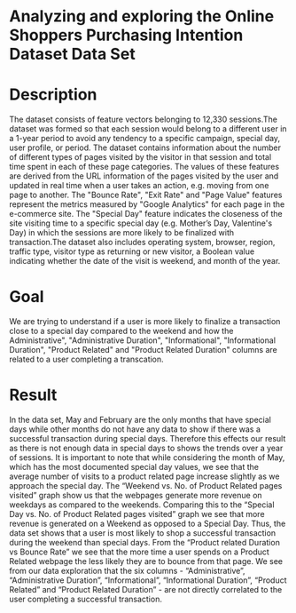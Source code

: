 # Analyzing and exploring the Online Shoppers Purchasing Intention Dataset Data Set

# Description

The dataset consists of feature vectors belonging to 12,330 sessions.The dataset was formed so that each session would belong to a different user in a 1-year period to avoid any tendency to a specific campaign, special day, user profile, or period. The dataset contains information about the number of different types of pages visited by the visitor in that session and total time spent in each of these page categories.
The values of these features are derived from the URL information of the pages visited by the user and updated in real time when a user takes an action, e.g. moving from one page to another. The "Bounce Rate", "Exit Rate" and "Page Value" features represent the metrics measured by "Google Analytics" for each page in the e-commerce site. The "Special Day" feature indicates the closeness of the site visiting time to a specific special day (e.g. Mother’s Day, Valentine's Day) in which the sessions are more likely to be finalized with transaction.The dataset also includes operating system, browser, region, traffic type, visitor type as returning or new visitor, a Boolean value indicating whether the date of the visit is weekend, and month of the year. 

# Goal

We are trying to understand if a user is more likely to finalize a transaction close to a special day compared to the weekend and how the Administrative", "Administrative Duration", "Informational", "Informational Duration", "Product Related" and "Product Related Duration" columns are related to a user completing a transcation. 

# Result 

In the data set, May and February are the only months that have special days while other months do not have any data to show if there was a successful transaction during special days. Therefore this effects our result as there is not enough data in special days to shows the trends over a year of sessions.
It is important to note that while considering the month of May, which has the most documented special day values, we see that the average number of visits to a product related page increase slightly as we approach the special day.
The “Weekend vs. No. of Product Related pages visited” graph show us that the webpages generate more revenue on weekdays as compared to the weekends. Comparing this to the “Special Day vs. No. of Product Related pages visited” graph we see that more revenue is generated on a Weekend as opposed to a Special Day.
Thus, the data set shows that a user is most likely to shop a successful transaction during the weekend than special days.
From the “Product related Duration vs Bounce Rate” we see that the more time a user spends on a Product Related webpage the less likely they are to bounce from that page. We see from our data exploration that the six columns - “Administrative”, “Administrative Duration”, “Informational”, “Informational Duration”, “Product Related” and “Product Related Duration” - are not directly correlated to the user completing a successful transaction.
